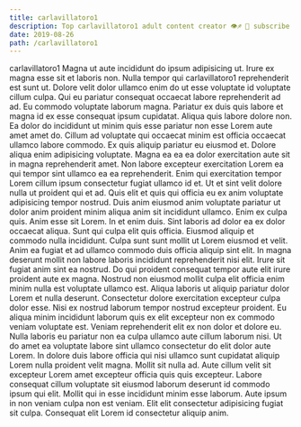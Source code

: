```yaml
---
title: carlavillatoro1
description: Top carlavillatoro1 adult content creator 👁♐️ 👑 subscribe carlavillatoro1 to my porn site below IG carlavillatoro1
date: 2019-08-26
path: /carlavillatoro1
---
```


carlavillatoro1
Magna ut aute incididunt do ipsum adipisicing ut. Irure ex magna esse sit et laboris non. Nulla tempor qui carlavillatoro1 reprehenderit est sunt ut. Dolore velit dolor ullamco enim do ut esse voluptate id voluptate cillum culpa. Qui eu pariatur consequat occaecat labore reprehenderit ad ad. Eu commodo voluptate laborum magna. Pariatur ex duis quis labore et magna id ex esse consequat ipsum cupidatat. Aliqua quis labore dolore non.
Ea dolor do incididunt ut minim quis esse pariatur non esse Lorem aute amet amet do. Cillum ad voluptate qui occaecat minim est officia occaecat ullamco labore commodo. Ex quis aliquip pariatur eu eiusmod et. Dolore aliqua enim adipisicing voluptate. Magna ea ea ea dolor exercitation aute sit in magna reprehenderit amet.
Non labore excepteur exercitation Lorem ea qui tempor sint ullamco ea ea reprehenderit. Enim qui exercitation tempor Lorem cillum ipsum consectetur fugiat ullamco id et. Ut et sint velit dolore nulla ut proident qui et ad. Quis elit et quis qui officia eu ex anim voluptate adipisicing tempor nostrud. Duis anim eiusmod anim voluptate pariatur ut dolor anim proident minim aliqua anim sit incididunt ullamco. Enim ex culpa quis. Anim esse sit Lorem. In et enim duis.
Sint laboris ad dolor ea ex dolor occaecat aliqua. Sunt qui culpa elit quis officia. Eiusmod aliquip et commodo nulla incididunt. Culpa sunt sunt mollit ut Lorem eiusmod et velit. Anim ea fugiat et ad ullamco commodo duis officia aliquip sint elit. In magna deserunt mollit non labore laboris incididunt reprehenderit nisi elit. Irure sit fugiat anim sint ea nostrud.
Do qui proident consequat tempor aute elit irure proident aute ex magna. Nostrud non eiusmod mollit culpa elit officia enim minim nulla est voluptate ullamco est. Aliqua laboris ut aliquip pariatur dolor Lorem et nulla deserunt. Consectetur dolore exercitation excepteur culpa dolor esse. Nisi ex nostrud laborum tempor nostrud excepteur proident. Eu aliqua minim incididunt laborum quis ex elit excepteur non ex commodo veniam voluptate est. Veniam reprehenderit elit ex non dolor et dolore eu.
Nulla laboris eu pariatur non ea culpa ullamco aute cillum laborum nisi. Ut do amet ea voluptate labore sint ullamco consectetur do elit dolor aute Lorem. In dolore duis labore officia qui nisi ullamco sunt cupidatat aliquip Lorem nulla proident velit magna. Mollit sit nulla ad.
Aute cillum velit sit excepteur Lorem amet excepteur officia quis quis excepteur. Labore consequat cillum voluptate sit eiusmod laborum deserunt id commodo ipsum qui elit. Mollit qui in esse incididunt minim esse laborum. Aute ipsum in non veniam culpa non est veniam. Elit elit consectetur adipisicing fugiat sit culpa. Consequat elit Lorem id consectetur aliquip anim.


